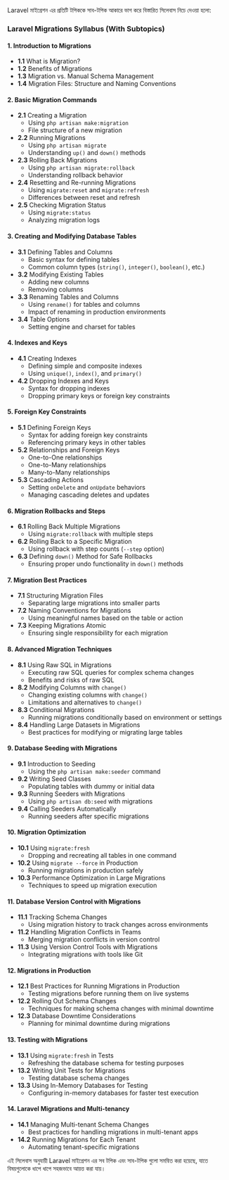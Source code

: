 Laravel মাইগ্রেশন এর প্রতিটি টপিককে সাব-টপিক আকারে ভাগ করে বিস্তারিত সিলেবাস নিচে দেওয়া হলো:

### Laravel Migrations Syllabus (With Subtopics)

#### 1. **Introduction to Migrations**
   - **1.1** What is Migration?
   - **1.2** Benefits of Migrations
   - **1.3** Migration vs. Manual Schema Management
   - **1.4** Migration Files: Structure and Naming Conventions

#### 2. **Basic Migration Commands**
   - **2.1** Creating a Migration
       - Using `php artisan make:migration`
       - File structure of a new migration
   - **2.2** Running Migrations
       - Using `php artisan migrate`
       - Understanding `up()` and `down()` methods
   - **2.3** Rolling Back Migrations
       - Using `php artisan migrate:rollback`
       - Understanding rollback behavior
   - **2.4** Resetting and Re-running Migrations
       - Using `migrate:reset` and `migrate:refresh`
       - Differences between reset and refresh
   - **2.5** Checking Migration Status
       - Using `migrate:status`
       - Analyzing migration logs

#### 3. **Creating and Modifying Database Tables**
   - **3.1** Defining Tables and Columns
       - Basic syntax for defining tables
       - Common column types (`string()`, `integer()`, `boolean()`, etc.)
   - **3.2** Modifying Existing Tables
       - Adding new columns
       - Removing columns
   - **3.3** Renaming Tables and Columns
       - Using `rename()` for tables and columns
       - Impact of renaming in production environments
   - **3.4** Table Options
       - Setting engine and charset for tables

#### 4. **Indexes and Keys**
   - **4.1** Creating Indexes
       - Defining simple and composite indexes
       - Using `unique()`, `index()`, and `primary()`
   - **4.2** Dropping Indexes and Keys
       - Syntax for dropping indexes
       - Dropping primary keys or foreign key constraints

#### 5. **Foreign Key Constraints**
   - **5.1** Defining Foreign Keys
       - Syntax for adding foreign key constraints
       - Referencing primary keys in other tables
   - **5.2** Relationships and Foreign Keys
       - One-to-One relationships
       - One-to-Many relationships
       - Many-to-Many relationships
   - **5.3** Cascading Actions
       - Setting `onDelete` and `onUpdate` behaviors
       - Managing cascading deletes and updates

#### 6. **Migration Rollbacks and Steps**
   - **6.1** Rolling Back Multiple Migrations
       - Using `migrate:rollback` with multiple steps
   - **6.2** Rolling Back to a Specific Migration
       - Using rollback with step counts (`--step` option)
   - **6.3** Defining `down()` Method for Safe Rollbacks
       - Ensuring proper undo functionality in `down()` methods

#### 7. **Migration Best Practices**
   - **7.1** Structuring Migration Files
       - Separating large migrations into smaller parts
   - **7.2** Naming Conventions for Migrations
       - Using meaningful names based on the table or action
   - **7.3** Keeping Migrations Atomic
       - Ensuring single responsibility for each migration

#### 8. **Advanced Migration Techniques**
   - **8.1** Using Raw SQL in Migrations
       - Executing raw SQL queries for complex schema changes
       - Benefits and risks of raw SQL
   - **8.2** Modifying Columns with `change()`
       - Changing existing columns with `change()`
       - Limitations and alternatives to `change()`
   - **8.3** Conditional Migrations
       - Running migrations conditionally based on environment or settings
   - **8.4** Handling Large Datasets in Migrations
       - Best practices for modifying or migrating large tables

#### 9. **Database Seeding with Migrations**
   - **9.1** Introduction to Seeding
       - Using the `php artisan make:seeder` command
   - **9.2** Writing Seed Classes
       - Populating tables with dummy or initial data
   - **9.3** Running Seeders with Migrations
       - Using `php artisan db:seed` with migrations
   - **9.4** Calling Seeders Automatically
       - Running seeders after specific migrations

#### 10. **Migration Optimization**
   - **10.1** Using `migrate:fresh`
       - Dropping and recreating all tables in one command
   - **10.2** Using `migrate --force` in Production
       - Running migrations in production safely
   - **10.3** Performance Optimization in Large Migrations
       - Techniques to speed up migration execution

#### 11. **Database Version Control with Migrations**
   - **11.1** Tracking Schema Changes
       - Using migration history to track changes across environments
   - **11.2** Handling Migration Conflicts in Teams
       - Merging migration conflicts in version control
   - **11.3** Using Version Control Tools with Migrations
       - Integrating migrations with tools like Git

#### 12. **Migrations in Production**
   - **12.1** Best Practices for Running Migrations in Production
       - Testing migrations before running them on live systems
   - **12.2** Rolling Out Schema Changes
       - Techniques for making schema changes with minimal downtime
   - **12.3** Database Downtime Considerations
       - Planning for minimal downtime during migrations

#### 13. **Testing with Migrations**
   - **13.1** Using `migrate:fresh` in Tests
       - Refreshing the database schema for testing purposes
   - **13.2** Writing Unit Tests for Migrations
       - Testing database schema changes
   - **13.3** Using In-Memory Databases for Testing
       - Configuring in-memory databases for faster test execution

#### 14. **Laravel Migrations and Multi-tenancy**
   - **14.1** Managing Multi-tenant Schema Changes
       - Best practices for handling migrations in multi-tenant apps
   - **14.2** Running Migrations for Each Tenant
       - Automating tenant-specific migrations

এই সিলেবাস অনুযায়ী Laravel মাইগ্রেশন এর সব টপিক এবং সাব-টপিক গুলো সমন্বিত করা হয়েছে, যাতে বিষয়গুলোকে ধাপে ধাপে সহজভাবে আয়ত্ত করা যায়।
